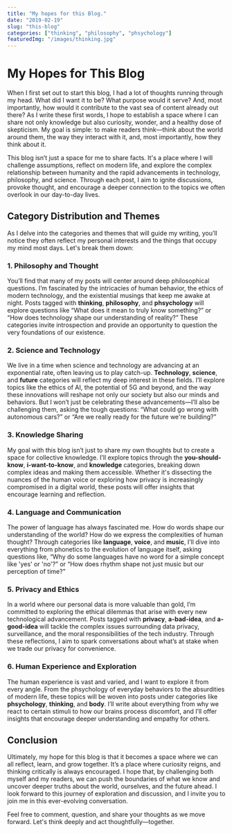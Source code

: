 ```yaml
---
title: "My hopes for this Blog."
date: "2019-02-19"
slug: "this-blog"
categories: ["thinking", "philosophy", "phsychology"]
featuredImg: "/images/thinking.jpg"
---
```


# My Hopes for This Blog

When I first set out to start this blog, I had a lot of thoughts running through my head. What did I want it to be? What purpose would it serve? And, most importantly, how would it contribute to the vast sea of content already out there? As I write these first words, I hope to establish a space where I can share not only knowledge but also curiosity, wonder, and a healthy dose of skepticism. My goal is simple: to make readers think—think about the world around them, the way they interact with it, and, most importantly, how they think about it. 

This blog isn’t just a space for me to share facts. It's a place where I will challenge assumptions, reflect on modern life, and explore the complex relationship between humanity and the rapid advancements in technology, philosophy, and science. Through each post, I aim to ignite discussions, provoke thought, and encourage a deeper connection to the topics we often overlook in our day-to-day lives.

## Category Distribution and Themes

As I delve into the categories and themes that will guide my writing, you’ll notice they often reflect my personal interests and the things that occupy my mind most days. Let's break them down:

### 1. **Philosophy and Thought**
You’ll find that many of my posts will center around deep philosophical questions. I’m fascinated by the intricacies of human behavior, the ethics of modern technology, and the existential musings that keep me awake at night. Posts tagged with **thinking**, **philosophy**, and **phsychology** will explore questions like “What does it mean to truly know something?” or “How does technology shape our understanding of reality?” These categories invite introspection and provide an opportunity to question the very foundations of our existence.

### 2. **Science and Technology**
We live in a time when science and technology are advancing at an exponential rate, often leaving us to play catch-up. **Technology**, **science**, and **future** categories will reflect my deep interest in these fields. I’ll explore topics like the ethics of AI, the potential of 5G and beyond, and the way these innovations will reshape not only our society but also our minds and behaviors. But I won’t just be celebrating these advancements—I’ll also be challenging them, asking the tough questions: “What could go wrong with autonomous cars?” or “Are we really ready for the future we're building?”

### 3. **Knowledge Sharing**
My goal with this blog isn’t just to share my own thoughts but to create a space for collective knowledge. I’ll explore topics through the **you-should-know**, **i-want-to-know**, and **knowledge** categories, breaking down complex ideas and making them accessible. Whether it's dissecting the nuances of the human voice or exploring how privacy is increasingly compromised in a digital world, these posts will offer insights that encourage learning and reflection.

### 4. **Language and Communication**
The power of language has always fascinated me. How do words shape our understanding of the world? How do we express the complexities of human thought? Through categories like **language**, **voice**, and **music**, I’ll dive into everything from phonetics to the evolution of language itself, asking questions like, “Why do some languages have no word for a simple concept like 'yes' or 'no'?” or “How does rhythm shape not just music but our perception of time?”

### 5. **Privacy and Ethics**
In a world where our personal data is more valuable than gold, I’m committed to exploring the ethical dilemmas that arise with every new technological advancement. Posts tagged with **privacy**, **a-bad-idea**, and **a-good-idea** will tackle the complex issues surrounding data privacy, surveillance, and the moral responsibilities of the tech industry. Through these reflections, I aim to spark conversations about what’s at stake when we trade our privacy for convenience.

### 6. **Human Experience and Exploration**
The human experience is vast and varied, and I want to explore it from every angle. From the phsychology of everyday behaviors to the absurdities of modern life, these topics will be woven into posts under categories like **phsychology**, **thinking**, and **body**. I’ll write about everything from why we react to certain stimuli to how our brains process discomfort, and I’ll offer insights that encourage deeper understanding and empathy for others.

## Conclusion

Ultimately, my hope for this blog is that it becomes a space where we can all reflect, learn, and grow together. It’s a place where curiosity reigns, and thinking critically is always encouraged. I hope that, by challenging both myself and my readers, we can push the boundaries of what we know and uncover deeper truths about the world, ourselves, and the future ahead. I look forward to this journey of exploration and discussion, and I invite you to join me in this ever-evolving conversation.

Feel free to comment, question, and share your thoughts as we move forward. Let's think deeply and act thoughtfully—together.